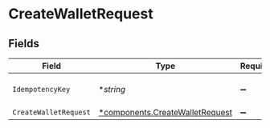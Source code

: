 # CreateWalletRequest


## Fields

| Field                                                                             | Type                                                                              | Required                                                                          | Description                                                                       |
| --------------------------------------------------------------------------------- | --------------------------------------------------------------------------------- | --------------------------------------------------------------------------------- | --------------------------------------------------------------------------------- |
| `IdempotencyKey`                                                                  | **string*                                                                         | :heavy_minus_sign:                                                                | Use an idempotency key                                                            |
| `CreateWalletRequest`                                                             | [*components.CreateWalletRequest](../../models/components/createwalletrequest.md) | :heavy_minus_sign:                                                                | N/A                                                                               |